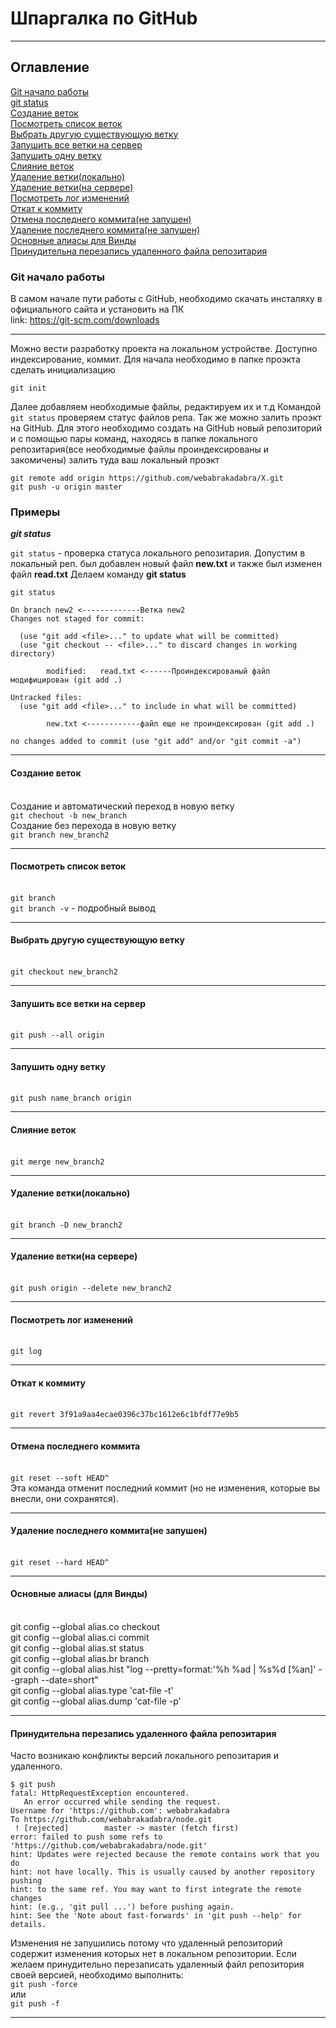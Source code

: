 # Шпаргалка по GitHub
---------------------
## Оглавление  
[Git начало работы](#git_start)  
[git status](#git_status)  
[Создание веток](#branch_create)   
[Посмотреть список веток](#branch_list)  
[Выбрать другую существующую ветку](#branch_change)  
[Запушить все ветки на сервер](#push_all)  
[Запушить одну ветку](#push_one)  
[Слияние веток](#merge)    
[Удаление ветки(локально)](#branch-del)   
[Удаление ветки(на сервере)](#branch-del-remote)    
[Посмотреть лог изменений](#log)    
[Откат к коммиту](#revert)    
[Отмена последнего коммита(не запушен)](#reset-soft)    
[Удаление последнего коммита(не запушен)](#reset-hard)      
[Основные алиасы для Винды](#alias)  
[Принудительна перезапись удаленного файла репозитария](#git_force)  

<a name="git_start"></a>  
### Git начало работы  
В самом начале пути работы с GitHub, необходимо скачать инсталяху в официального сайта и установить на ПК  
link: https://git-scm.com/downloads  

---------------------------------  

Можно вести разработку проекта на локальном устройстве. Доступно индексирование, коммит.
Для начала необходимо в папке проэкта сделать инициализацию  

`git init`

Далее добавляем необходимые файлы, редактируем их и т.д
Командой `git status` проверяем статус файлов репа. Так же можно залить проэкт на GitHub.
Для этого необходимо создать на GitHub новый репозиторий и с помощью пары команд, находясь в
папке локального репозитария(все необходимые файлы проиндексированы и закомичены) 
залить туда ваш локальный проэкт
 
`git remote add origin https://github.com/webabrakadabra/X.git`  
`git push -u origin master`
 
 ### Примеры
<a name="git_status"><b><em>git status</em></b></a>

`git status` - проверка статуса локального репозитария.
Допустим в локальный реп. был добавлен новый файл  **new.txt** и также был изменен файл **read.txt**
Делаем команду **git status** 

  
````
git status
 
On branch new2 <-------------Ветка new2
Changes not staged for commit: 
 
  (use "git add <file>..." to update what will be committed)
  (use "git checkout -- <file>..." to discard changes in working directory)
 
        modified:   read.txt <------Проиндексированый файл модифицирован (git add .)
 
Untracked files:
  (use "git add <file>..." to include in what will be committed)
 
        new.txt <------------файл еще не проиндексирован (git add .)
 
no changes added to commit (use "git add" and/or "git commit -a") 
````

--------------------------------------------  
#### Создание веток  
<a name="branch_create"></a>    
Создание и автоматический переход в новую ветку    
`git chechout -b new_branch`    
Создание без перехода в новую ветку  
`git branch new_branch2`  

---------------------------------------------  
#### Посмотреть список веток  
<a name="branch_list"></a>   
`git branch`  
`git branch -v` - подробный вывод  

----------------------------------------------  
#### Выбрать другую существующую ветку  
<a name="branch_chahge"></a>  
`git checkout new_branch2`    

----------------------------------------------  
#### Запушить все ветки на сервер  
<a name="push_all"></a>    
`git push --all origin`    

-----------------------------------------------  
#### Запушить одну ветку  
<a name="push_one"></a>  
`git push name_branch origin`   

-----------------------------------------------  
#### Слияние веток  
<a name="merge"></a>  
`git merge new_branch2`    

-------------------------------------------------  
#### Удаление ветки(локально)    
<a name="branch-del"></a>  
`git branch -D new_branch2`  

----------------------------------------------------  
#### Удаление ветки(на сервере)  
<a name="branch-del-remote"></a>  
`git push origin --delete new_branch2`  

-----------------------------------------------------  
#### Посмотреть лог изменений  
<a name="log"></a>  
`git log`    

--------------------------------------------------------  
#### Откат к коммиту  
<a name="revert"></a>  
`git revert 3f91a9aa4ecae0396c37bc1612e6c1bfdf77e9b5`  

---------------------------------------------------------  
#### Отмена последнего коммита  
<a name="reset-soft"></a>  
`git reset --soft HEAD^`      
Эта команда отменит последний коммит (но не изменения, которые вы внесли, они сохранятся).  

------------------------------------------------------------   
#### Удаление последнего коммита(не запушен)  
<a name="reset-hard"></a>  
`git reset --hard HEAD^`   

-----------------------------------------------------------  
#### Основные алиасы (для Винды)  
<a name="alias"></a>  
git config --global alias.co checkout  
git config --global alias.ci commit  
git config --global alias.st status  
git config --global alias.br branch  
git config --global alias.hist "log --pretty=format:'%h %ad | %s%d [%an]' --graph --date=short"  
git config --global alias.type 'cat-file -t'  
git config --global alias.dump 'cat-file -p'   

-----------------------------------------------------------------------------  
#### Принудительна перезапись удаленного файла репозитария  
<a name="git_force"></a>
Часто возникаю конфликты версий локального репозитария и удаленного. 
````
$ git push
fatal: HttpRequestException encountered.
   An error occurred while sending the request.
Username for 'https://github.com': webabrakadabra
To https://github.com/webabrakadabra/node.git
 ! [rejected]        master -> master (fetch first)
error: failed to push some refs to 'https://github.com/webabrakadabra/node.git'
hint: Updates were rejected because the remote contains work that you do
hint: not have locally. This is usually caused by another repository pushing
hint: to the same ref. You may want to first integrate the remote changes
hint: (e.g., 'git pull ...') before pushing again.
hint: See the 'Note about fast-forwards' in 'git push --help' for details.
````
Изменения не запушились потому что удаленный репозиторий содержит изменения которых нет в локальном репозитории. Если желаем принудительно перезаписать удаленный файл репозитория своей версией, необходимо выполнить:  
`git push -force`  
или  
`git push -f`  

-----------------------------------------  

